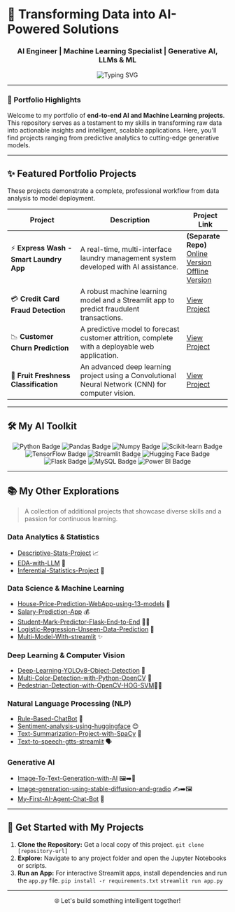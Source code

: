# 🚀 Transforming Data into AI-Powered Solutions

<h3 align="center">AI Engineer | Machine Learning Specialist | Generative AI, LLMs & ML</h3>

<p align="center">
  <img src="https://readme-typing-svg.demolab.com?font=Fira+Code&size=20&duration=3000&pause=500&color=78C6A5&center=true&width=500&lines=From+Data+to+Decision+in+Code;Building+Intelligent+Systems+with+ML;Crafting+Solutions+with+Generative+AI;Bridging+Analysis+and+Engineering" alt="Typing SVG" />
</p>

---

### 💼 Portfolio Highlights

Welcome to my portfolio of **end-to-end AI and Machine Learning projects**. This repository serves as a testament to my skills in transforming raw data into actionable insights and intelligent, scalable applications. Here, you'll find projects ranging from predictive analytics to cutting-edge generative models.

---

## ✨ Featured Portfolio Projects

These projects demonstrate a complete, professional workflow from data analysis to model deployment.

| Project | Description | Project Link |
|---------|-------------|--------------|
| ⚡ **Express Wash - Smart Laundry App** | A real-time, multi-interface laundry management system developed with AI assistance. | **(Separate Repo)**<br>[Online Version](https://github.com/AkshayBhujbal1995/ExpressWash-Desktop-Version-Online-System)<br>[Offline Version](https://github.com/AkshayBhujbal1995/ExpressWash-Desktop-Version-Offline-System) |
| 💳 **Credit Card Fraud Detection** | A robust machine learning model and a Streamlit app to predict fraudulent transactions. | [View Project](Showcase-Projects/Credit-Card-Fraud-Detection) |
| 📉 **Customer Churn Prediction** | A predictive model to forecast customer attrition, complete with a deployable web application. | [View Project](Showcase-Projects/Customer-Churn-Prediction) |
| 🍎 **Fruit Freshness Classification** | An advanced deep learning project using a Convolutional Neural Network (CNN) for computer vision. | [View Project](Showcase-Projects/Fruit-Freshness-Classification) |

---

## 🛠 My AI Toolkit

<p align="center">
  <img src="https://img.shields.io/badge/Python-3776AB?style=for-the-badge&logo=python&logoColor=white" alt="Python Badge" />
  <img src="https://img.shields.io/badge/Pandas-150458?style=for-the-badge&logo=pandas&logoColor=white" alt="Pandas Badge" />
  <img src="https://img.shields.io/badge/Numpy-013243?style=for-the-badge&logo=numpy&logoColor=white" alt="Numpy Badge" />
  <img src="https://img.shields.io/badge/Scikit--learn-F7931E?style=for-the-badge&logo=scikit-learn&logoColor=white" alt="Scikit-learn Badge" />
  <img src="https://img.shields.io/badge/TensorFlow-FF6F00?style=for-the-badge&logo=tensorflow&logoColor=white" alt="TensorFlow Badge" />
  <img src="https://img.shields.io/badge/Streamlit-FF4B4B?style=for-the-badge&logo=Streamlit&logoColor=white" alt="Streamlit Badge" />
  <img src="https://img.shields.io/badge/Hugging%20Face-FF4D4D?style=for-the-badge&logo=Hugging%20Face&logoColor=white" alt="Hugging Face Badge" />
  <img src="https://img.shields.io/badge/Flask-000000?style=for-the-badge&logo=flask&logoColor=white" alt="Flask Badge" />
  <img src="https://img.shields.io/badge/MySQL-4479A1?style=for-the-badge&logo=mysql&logoColor=white" alt="MySQL Badge" />
  <img src="https://img.shields.io/badge/Microsoft_Power_BI-F2C811?style=for-the-badge&logo=power-bi&logoColor=black" alt="Power BI Badge" />
</p>

---

## 📚 My Other Explorations

> A collection of additional projects that showcase diverse skills and a passion for continuous learning.

### Data Analytics & Statistics
* [Descriptive-Stats-Project](https://github.com/AkshayBhujbal1995/AI-Portfolio/tree/main/Learning-Projects/Data-Analytics/Descriptive-Stats-Project) 📈
* [EDA-with-LLM](https://github.com/AkshayBhujbal1995/AI-Portfolio/tree/main/Learning-Projects/Data-Analytics/EDA-with-LLM) 🤖
* [Inferential-Statistics-Project](https://github.com/AkshayBhujbal1995/AI-Portfolio/tree/main/Learning-Projects/Data-Analytics/Inferential-Statistics-Project) 🔬

### Data Science & Machine Learning
* [House-Price-Prediction-WebApp-using-13-models](https://github.com/AkshayBhujbal1995/AI-Portfolio/tree/main/Learning-Projects/Data-Science-ML/House-Price-Prediction-WebApp-using-13-models) 🏡
* [Salary-Prediction-App](https://github.com/AkshayBhujbal1995/AI-Portfolio/tree/main/Learning-Projects/Data-Science-ML/Salary-Prediction-App) 💰
* [Student-Mark-Predictor-Flask-End-to-End](https://github.com/AkshayBhujbal1995/AI-Portfolio/tree/main/Learning-Projects/Data-Science-ML/Student-Mark-Predictor-Flask-End-to-End) 🧑‍🎓
* [Logistic-Regression-Unseen-Data-Prediction](https://github.com/AkshayBhujbal1995/AI-Portfolio/tree/main/Learning-Projects/Data-Science-ML/Logistic-Regression-Unseen-Data-Prediction) 🎯
* [Multi-Model-With-streamlit](https://github.com/AkshayBhujbal1995/AI-Portfolio/tree/main/Learning-Projects/Data-Science-ML/Multi-Model-With-streamlit) ✨

### Deep Learning & Computer Vision
* [Deep-Learning-YOLOv8-Object-Detection](https://github.com/AkshayBhujbal1995/AI-Portfolio/tree/main/Learning-Projects/Deep-Learning/Deep-Learning-YOLOv8-Object-Detection-Image-Video-Webcam) 👀
* [Multi-Color-Detection-with-Python-OpenCV](https://github.com/AkshayBhujbal1995/AI-Portfolio/tree/main/Learning-Projects/Deep-Learning/Multi-Color-Detection-with-Python-OpenCV) 🎨
* [Pedestrian-Detection-with-OpenCV-HOG-SVM](https://github.com/AkshayBhujbal1995/AI-Portfolio/tree/main/Learning-Projects/Deep-Learning/Pedestrian-Detection-with-OpenCV-HOG-SVM)🚶‍♂️

### Natural Language Processing (NLP)
* [Rule-Based-ChatBot](https://github.com/AkshayBhujbal1995/AI-Portfolio/tree/main/Learning-Projects/NLP/Rule-Based-ChatBot) 💬
* [Sentiment-analysis-using-huggingface](https://github.com/AkshayBhujbal1995/AI-Portfolio/tree/main/Learning-Projects/NLP/sentiment-analysis-using-huggingface-and-gradio) 😊
* [Text-Summarization-Project-with-SpaCy](https://github.com/AkshayBhujbal1995/AI-Portfolio/tree/main/Learning-Projects/NLP/Text-Summarization-Project-with-SpaCy) 📝
* [Text-to-speech-gtts-streamlit](https://github.com/AkshayBhujbal1995/AI-Portfolio/tree/main/Learning-Projects/NLP/text-to-speech-gtts-streamlit) 🗣️

### Generative AI
* [Image-To-Text-Generation-with-AI](https://github.com/AkshayBhujbal1995/AI-Portfolio/tree/main/Learning-Projects/Generative-AI/Image-To-Text-Generation-with-AI) 🖼️➡️📝
* [Image-generation-using-stable-diffusion-and-gradio](https://github.com/AkshayBhujbal1995/AI-Portfolio/tree/main/Learning-Projects/Generative-AI/image-generation-using-stable-diffusion-and-gradio) ✍️➡️🖼️
* [My-First-AI-Agent-Chat-Bot](https://github.com/AkshayBhujbal1995/AI-Portfolio/tree/main/Learning-Projects/Generative-AI/n8n-automation-tool-projects/My-First-AI-Agent-Chat-Bot) 🤖

---

## 🚀 Get Started with My Projects

1.  **Clone the Repository:** Get a local copy of this project.
    `git clone [repository-url]`
2.  **Explore:** Navigate to any project folder and open the Jupyter Notebooks or scripts.
3.  **Run an App:** For interactive Streamlit apps, install dependencies and run the `app.py` file.
    `pip install -r requirements.txt`
    `streamlit run app.py`

---

<p align="center">
  🌐 Let's build something intelligent together!
</p>
